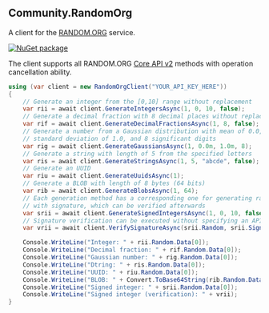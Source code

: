 ## Community.RandomOrg

A client for the [RANDOM.ORG](https://www.random.org) service.

[![NuGet package](https://img.shields.io/nuget/v/Community.RandomOrg.svg?style=flat-square)](https://www.nuget.org/packages/Community.RandomOrg)

The client supports all RANDOM.ORG [Core API v2](https://api.random.org/json-rpc/2) methods with operation cancellation ability.

```cs
using (var client = new RandomOrgClient("YOUR_API_KEY_HERE"))
{
    // Generate an integer from the [0,10] range without replacement
    var rii = await client.GenerateIntegersAsync(1, 0, 10, false);
    // Generate a decimal fraction with 8 decimal places without replacement
    var rif = await client.GenerateDecimalFractionsAsync(1, 8, false);
    // Generate a number from a Gaussian distribution with mean of 0.0,
    // standard deviation of 1.0, and 8 significant digits
    var rig = await client.GenerateGaussiansAsync(1, 0.0m, 1.0m, 8);
    // Generate a string with length of 5 from the specified letters
    var ris = await client.GenerateStringsAsync(1, 5, "abcde", false);
    // Generate an UUID
    var riu = await client.GenerateUuidsAsync(1);
    // Generate a BLOB with length of 8 bytes (64 bits)
    var rib = await client.GenerateBlobsAsync(1, 64);
    // Each generation method has a corresponding one for generating random data
    // with signature, which can be verified afterwards
    var srii = await client.GenerateSignedIntegersAsync(1, 0, 10, false);
    // Signature verification can be executed without specifying an API key
    var vrii = await client.VerifySignatureAsync(srii.Random, srii.Signature);

    Console.WriteLine("Integer: " + rii.Random.Data[0]);
    Console.WriteLine("Decimal fraction: " + rif.Random.Data[0]);
    Console.WriteLine("Gaussian number: " + rig.Random.Data[0]);
    Console.WriteLine("Dtring: " + ris.Random.Data[0]);
    Console.WriteLine("UUID: " + riu.Random.Data[0]);
    Console.WriteLine("BLOB: " + Convert.ToBase64String(rib.Random.Data[0]));
    Console.WriteLine("Signed integer: " + srii.Random.Data[0]);
    Console.WriteLine("Signed integer (verification): " + vrii);
}
```